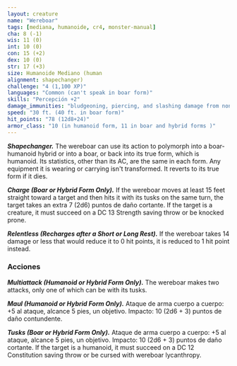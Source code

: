 ```yaml
---
layout: creature
name: "Wereboar"
tags: [mediana, humanoide, cr4, monster-manual]
cha: 8 (-1)
wis: 11 (0)
int: 10 (0)
con: 15 (+2)
dex: 10 (0)
str: 17 (+3)
size: Humanoide Mediano (human
alignment: shapechanger)
challenge: "4 (1,100 XP)"
languages: "Common (can't speak in boar form)"
skills: "Percepción +2"
damage_immunities: "bludgeoning, piercing, and slashing damage from nonmagical weapons that aren't silvered"
speed: "30 ft. (40 ft. in boar form)"
hit_points: "78 (12d8+24)"
armor_class: "10 (in humanoid form, 11 in boar and hybrid forms )"
---
```


***Shapechanger.*** The wereboar can use its action to polymorph into a boar-humanoid hybrid or into a boar, or back into its true form, which is humanoid. Its statistics, other than its AC, are the same in each form. Any equipment it is wearing or carrying isn't transformed. It reverts to its true form if it dies.

***Charge (Boar or Hybrid Form Only).*** If the wereboar moves at least 15 feet straight toward a target and then hits it with its tusks on the same turn, the target takes an extra 7 (2d6) puntos de daño cortante. If the target is a creature, it must succeed on a DC 13 Strength saving throw or be knocked prone.

***Relentless (Recharges after a Short or Long Rest).*** If the wereboar takes 14 damage or less that would reduce it to 0 hit points, it is reduced to 1 hit point instead.

### Acciones

***Multiattack (Humanoid or Hybrid Form Only).*** The wereboar makes two attacks, only one of which can be with its tusks.

***Maul (Humanoid or Hybrid Form Only).*** Ataque de arma cuerpo a cuerpo: +5 al ataque, alcance 5 pies, un objetivo. Impacto: 10 (2d6 + 3) puntos de daño contundente.

***Tusks (Boar or Hybrid Form Only).*** Ataque de arma cuerpo a cuerpo: +5 al ataque, alcance 5 pies, un objetivo. Impacto: 10 (2d6 + 3) puntos de daño cortante. If the target is a humanoid, it must succeed on a DC 12 Constitution saving throw or be cursed with wereboar lycanthropy.